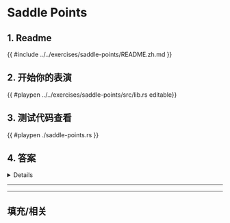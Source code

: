 # Saddle Points
## 1. Readme

 {{ #include ../../exercises/saddle-points/README.zh.md }}

 ## 2. 开始你的表演

 {{ #playpen ../../exercises/saddle-points/src/lib.rs editable}}

 ## 3. 测试代码查看

 {{ #playpen ./saddle-points.rs }}

 ## 4. 答案

 <details>

 {{ #playpen ../../exercises/saddle-points/example.rs }}

 </details>

 ---
 ---

 ## 填充/相关


